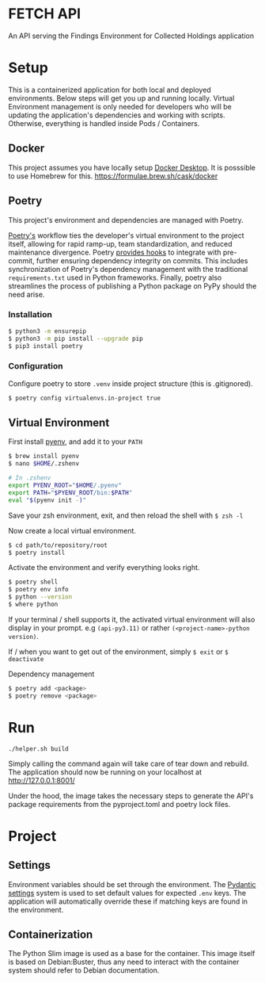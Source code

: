 # FETCH API

An API serving the Findings Environment for Collected Holdings application

# Setup

This is a containerized application for both local and deployed environments.  Below steps will get you up and running locally. Virtual Environment management is only needed for developers who will be updating the application's dependencies and working with scripts. Otherwise, everything is handled inside Pods / Containers.

## Docker
This project assumes you have locally setup [Docker Desktop](https://www.docker.com/products/docker-desktop/). It is posssible to use Homebrew for this. https://formulae.brew.sh/cask/docker 

## Poetry
This project's environment and dependencies are managed with Poetry.

[Poetry's](https://python-poetry.org/) workflow ties the developer's virtual environment to the project itself, allowing for rapid ramp-up, team standardization, and reduced maintenance divergence.  Poetry [provides hooks](https://python-poetry.org/docs/pre-commit-hooks/) to integrate with pre-commit, further ensuring dependency integrity on commits. This includes synchronization of Poetry's dependency management with the traditional `requirements.txt` used in Python frameworks. Finally, poetry also streamlines the process of publishing a Python package on PyPy should the need arise.

### Installation
```sh
$ python3 -m ensurepip
$ python3 -m pip install --upgrade pip
$ pip3 install poetry
```

### Configuration

Configure poetry to store `.venv` inside project structure (this is .gitignored).

```sh
$ poetry config virtualenvs.in-project true
```

## Virtual Environment

First install [pyenv](https://github.com/pyenv/pyenv#installation), and add it to your `PATH`
```sh
$ brew install pyenv
$ nano $HOME/.zshenv

# In .zshenv
export PYENV_ROOT="$HOME/.pyenv"
export PATH="$PYENV_ROOT/bin:$PATH"
eval "$(pyenv init -)"
```
Save your zsh environment, exit, and then reload the shell with `$ zsh -l`

Now create a local virtual environment.
```sh
$ cd path/to/repository/root
$ poetry install
```

Activate the environment and verify everything looks right.
```sh
$ poetry shell
$ poetry env info
$ python --version
$ where python
```
If your terminal / shell supports it, the activated virtual environment will also display in your prompt. e.g `(api-py3.11)` or rather `(<project-name>-python version)`.

If / when you want to get out of the environment, simply `$ exit` or `$ deactivate`

Dependency management
```sh
$ poetry add <package>
$ poetry remove <package>
```

# Run

```
./helper.sh build
```
Simply calling the command again will take care of tear down and rebuild. The application should now be running on your localhost at http://127.0.0.1:8001/

Under the hood, the image takes the necessary steps to generate the API's package requirements from the pyproject.toml and poetry lock files.


# Project

## Settings

Environment variables should be set through the environment. The [Pydantic settings](https://docs.pydantic.dev/latest/usage/pydantic_settings/) system is used to set default values for expected `.env` keys. The application will automatically override these if matching keys are found in the environment.

## Containerization

The Python Slim image is used as a base for the container.  This image itself is based on Debian:Buster, thus any need to interact with the container system should refer to Debian documentation. 
